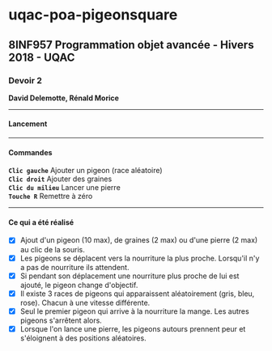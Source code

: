 # uqac-poa-pigeonsquare

<h2>8INF957 Programmation objet avancée - Hivers 2018 - UQAC</h2>
<h3>Devoir 2</h3>
<p><b>David Delemotte, Rénald Morice</b></p>

---

<h4>Lancement</h4>

---

<h4>Commandes</h4>

**`Clic gauche`** Ajouter un pigeon (race aléatoire)<br/>
**`Clic droit`** Ajouter des graines<br/>
**`Clic du milieu`** Lancer une pierre<br/>
**`Touche R`** Remettre à zéro<br/>

---

<h4>Ce qui a été réalisé</h4>

- [x] Ajout d'un pigeon (10 max), de graines (2 max) ou d'une pierre (2 max) au clic de la souris.
- [x] Les pigeons se déplacent vers la nourriture la plus proche. Lorsqu'il n'y a pas de nourriture ils attendent.
- [x] Si pendant son déplacement une nourriture plus proche de lui est ajouté, le pigeon change d'objectif.
- [x] Il existe 3 races de pigeons qui apparaissent aléatoirement (gris, bleu, rose). Chacun à une vitesse différente.
- [x] Seul le premier pigeon qui arrive à la nourriture la mange. Les autres pigeons s'arrêtent alors.
- [x] Lorsque l'on lance une pierre, les pigeons autours prennent peur et s'éloignent à des positions aléatoires.
